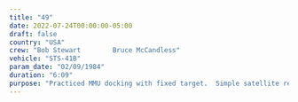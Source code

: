 ```yaml
---
title: "49"
date: 2022-07-24T00:00:00-05:00
draft: false
country: "USA"
crew: "Bob Stewart        Bruce McCandless"
vehicle: "STS-41B"
param_date: "02/09/1984"
duration: "6:09"
purpose: "Practiced MMU docking with fixed target.  Simple satellite refueling demo (freon).  Foot restraint lost overboard and recovered.  "
---
```

